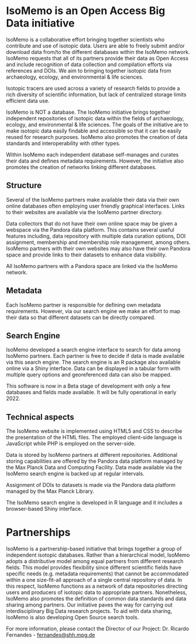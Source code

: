 # IsoMemo is an Open Access Big Data initiative 
IsoMemo is a collaborative effort bringing together scientists who contribute and use of isotopic data. Users are able to freely submit and/or download data from/to the different databases within the IsoMemo network. IsoMemo requests that all of its partners provide their data as Open Access and include recognition of data collection and compilation efforts via references and DOIs. We aim to bringing together isotopic data from archaeology, ecology, and environmental & life sciences. 

Isotopic tracers are used across a variety of research fields to provide a rich diversity of scientific information, but lack of centralized storage limits efficient data use.

IsoMemo is NOT a database. The IsoMemo initiative brings together independent repositories of isotopic data within the fields of archaeology, ecology, and environmental & life sciences. The goals of the initiative are to make isotopic data easily findable and accessible so that it can be easily reused for research purposes. IsoMemo also promotes the creation of data standards and interoperability with other types.

Within IsoMemo each independent database self-manages and curates their data and defines metadata requirements. However, the initiative also promotes the creation of networks linking different databases.

## Structure
Several of the IsoMemo partners make available their data via their own online databases often employing user friendly graphical interfaces. Links to their websites are available via the IsoMemo partner directory.

Data collectors that do not have their own online space may be given a webspace via the Pandora data platform. This contains several useful features including, data repository with multiple  data curation options, DOI assignment, membership and membership role management, among others. IsoMemo partners with their own websites may also have their own Pandora space and provide links to their datasets to enhance data visibility.

All IsoMemo partners with a Pandora space are linked via the IsoMemo network.

## Metadata
Each IsoMemo partner is responsible for defining own metadata requirements. 
However, via our search engine we make an effort to map their data so that different datasets can be directly compared.

## Search Engine

IsoMemo developed a search engine interface to search for data among IsoMemo partners. Each partner is free to decide if data is made available via this search engine. The search engine is an R package also available online via a Shiny interface. Data can be displayed in a tabular form with multiple query options and georeferenced data can also be mapped.

This software is now in a Beta stage of development with only a few databases and fields made available. It will be fully operational in early 2022.

## Technical aspects

The IsoMemo website is implemented using HTML5 and CSS to describe the presentation of the HTML files. The employed client-side language is JavaScript while PHP is employed on the server-side.

Data is stored by IsoMemo partners at different repositories. Additional storing capabilities are offered by the Pandora data platform managed by the Max Planck Data and Computing Facility. Data made available via the IsoMemo search engine is backed up at regular intervals.

Assignment of DOIs to datasets is made via the Pandora data platform managed by the Max Planck Library.

The IsoMemo search engine is developed in R language and it includes a browser-based Shiny interface.

# Partnerships
IsoMemo is a partnership-based initiative that brings together a group of independent isotopic databases.  Rather than a hierarchical model, IsoMemo adopts a distributive model among equal partners from different research fields. This model provides flexibility since different scientific fields have specific needs (e.g. metadata requirements) that cannot be accommodated within a one size-fit-all approach of a single central repository of data. In this respect, IsoMemo functions as a network of data repositories directing users and producers of isotopic data to appropriate partners. Nonetheless, IsoMemo also promotes the definition of common data standards and data sharing among partners. Our initiative paves the way for carrying out interdisciplinary Big Data research projects. To aid with data sharing, IsoMemo is also developing Open Source search tools.

For more information, please contact the Director of our Project: 
Dr. Ricardo Fernandes - fernandes@shh.mpg.de
